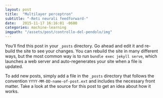 ```yaml
---
layout: post
title:  "Multilayer perceptron"
subtitle: "-Reti neurali feedforward-"
date:   2015-11-17 16:16:01 -0600
categories: machine-learning
imgpath: "/assets/post/controllo-del-pendolo/img"
---
```


You’ll find this post in your `_posts` directory. Go ahead and edit it and re-build the site to see your changes. You can rebuild the site in many different ways, but the most common way is to run `bundle exec jekyll serve`, which launches a web server and auto-regenerates your site when a file is updated.

To add new posts, simply add a file in the `_posts` directory that follows the convention `YYYY-MM-DD-name-of-post.ext` and includes the necessary front matter. Take a look at the source for this post to get an idea about how it works.